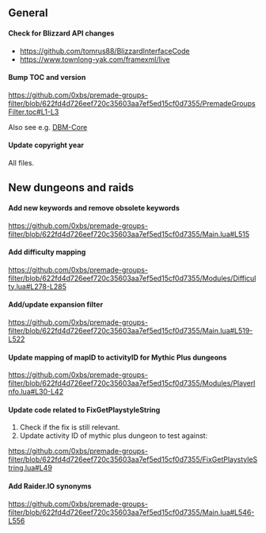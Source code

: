 ## General

#### Check for Blizzard API changes

* https://github.com/tomrus88/BlizzardInterfaceCode
* https://www.townlong-yak.com/framexml/live

#### Bump TOC and version

https://github.com/0xbs/premade-groups-filter/blob/622fd4d726eef720c35603aa7ef5ed15cf0d7355/PremadeGroupsFilter.toc#L1-L3

Also see e.g. [DBM-Core](https://github.com/DeadlyBossMods/DBM-Unified/blob/master/DBM-Core/DBM-Core.toc#L1)

#### Update copyright year

All files.

## New dungeons and raids

#### Add new keywords and remove obsolete keywords

https://github.com/0xbs/premade-groups-filter/blob/622fd4d726eef720c35603aa7ef5ed15cf0d7355/Main.lua#L515

#### Add difficulty mapping

https://github.com/0xbs/premade-groups-filter/blob/622fd4d726eef720c35603aa7ef5ed15cf0d7355/Modules/Difficulty.lua#L278-L285

#### Add/update expansion filter

https://github.com/0xbs/premade-groups-filter/blob/622fd4d726eef720c35603aa7ef5ed15cf0d7355/Main.lua#L519-L522

#### Update mapping of mapID to activityID for Mythic Plus dungeons

https://github.com/0xbs/premade-groups-filter/blob/622fd4d726eef720c35603aa7ef5ed15cf0d7355/Modules/PlayerInfo.lua#L30-L42

#### Update code related to FixGetPlaystyleString

1. Check if the fix is still relevant.
2. Update activity ID of mythic plus dungeon to test against:

https://github.com/0xbs/premade-groups-filter/blob/622fd4d726eef720c35603aa7ef5ed15cf0d7355/FixGetPlaystyleString.lua#L49

#### Add Raider.IO synonyms

https://github.com/0xbs/premade-groups-filter/blob/622fd4d726eef720c35603aa7ef5ed15cf0d7355/Main.lua#L546-L556
